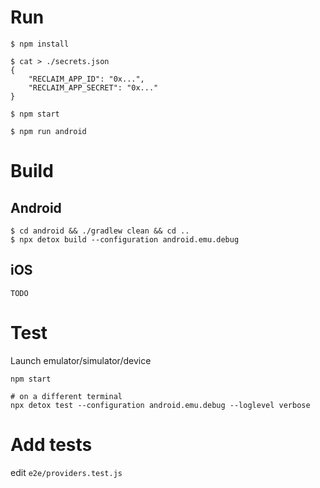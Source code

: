 # Run
```
$ npm install
```

```
$ cat > ./secrets.json
{
    "RECLAIM_APP_ID": "0x...",
    "RECLAIM_APP_SECRET": "0x..."
}
```

```
$ npm start
```

```
$ npm run android
```

# Build
## Android
```
$ cd android && ./gradlew clean && cd ..
$ npx detox build --configuration android.emu.debug
```
## iOS
`TODO`

# Test
Launch emulator/simulator/device
```
npm start
```
```
# on a different terminal
npx detox test --configuration android.emu.debug --loglevel verbose
```

# Add tests
edit `e2e/providers.test.js`